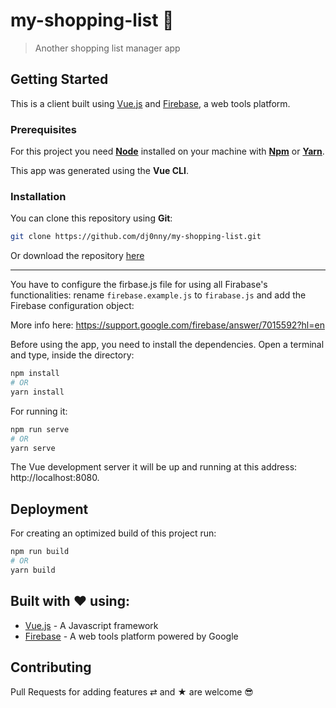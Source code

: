 # my-shopping-list 🛒

> Another shopping list manager app

## Getting Started

This is a client built using [Vue.js](https://vuejs.org/) and [Firebase](https://firebase.google.com/), a web tools platform.

### Prerequisites  

For this project you need [__Node__](https://nodejs.org/en/) installed on your machine with [__Npm__](https://www.npmjs.com/) or [__Yarn__](https://yarnpkg.com).

This app was generated using the **Vue CLI**.

### Installation

You can clone this repository using __Git__:
```bash
git clone https://github.com/dj0nny/my-shopping-list.git
```

Or download the repository [here](https://github.com/dj0nny/my-shopping-list/archive/master.zip)

---
You have to configure the firbase.js file for using all Firabase's functionalities: rename `firebase.example.js` to `firabase.js` and add the Firebase configuration object:

More info here: https://support.google.com/firebase/answer/7015592?hl=en

Before using the app, you need to install the dependencies. Open a terminal and type, inside the directory:

```bash
npm install 
# OR
yarn install
```
For running it: 
```bash
npm run serve
# OR
yarn serve
```
The Vue development server it will be up and running at this address: http://localhost:8080.

## Deployment

For creating an optimized build of this project run:

```bash
npm run build
# OR
yarn build
```

<!-- A deployed version on [Netlify](https://www.netlify.com/) in available at this URL: https://space-v.netlify.com/#/ -->

## Built with ❤️ using:

* [Vue.js](https://vuejs.org/) - A Javascript framework
* [Firebase](https://firebase.google.com/) - A web tools platform powered by Google

## Contributing

Pull Requests for adding features ⇄ and ★ are welcome 😎